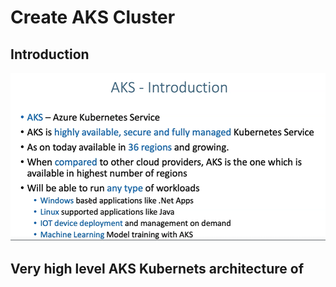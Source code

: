 # Create AKS Cluster
## Introduction
![](2022-11-21-14-41-59.png)
## Very high level AKS Kubernets architecture of 